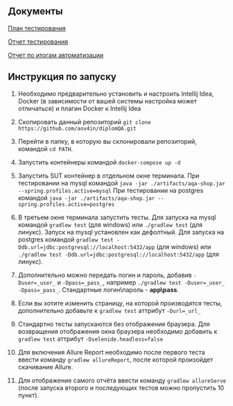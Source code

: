 ## Документы
[План тестирования](/Documents/PLAN.md)

[Отчет тестирования](/Documents/REPORT.md)

[Отчет по итогам автоматизации](/Documents/SUMMARY.md)


## Инструкция по запуску

1. Необходимо предварительно установить и настроить Intellij Idea, Docker (в зависимости от вашей системы настройка может отличаться) и плагин Docker к Intellij Idea

2. Скопировать данный репозиторий `git clone https://github.com/aov4in/diplomQA.git`

3. Перейти в папку, в которую вы склонировали репозиторий, командой `cd PATH`.

4. Запустить контейнеры командой `docker-compose up -d`

5. Запустить SUT контейнер в отдельном окне терминала.
   При тестировании на mysql командой `java -jar ./artifacts/aqa-shop.jar --spring.profiles.active=mysql`
   При тестировании на postgres командой `java -jar ./artifacts/aqa-shop.jar --spring.profiles.active=postgres`

6. В третьем окне терминала запустить тесты.
   Для запуска на mysql командой `gradlew test` (для windows) или `./gradlew test` (для линукс). Запуск на mysql установлен как дефолтный.
   Для запуска на postgres командой `gradlew test -Ddb.url=jdbc:postgresql://localhost:5432/app` (для windows) или `./gradlew test -Ddb.url=jdbc:postgresql://localhost:5432/app` (для линукс).

7. Дополнительно можно передать логин и пароль, добавив `-Duser=_user_` и `-Dpass=_pass_`, например `./gradlew test -Duser=_user_ -Dpass=_pass_`. Стандартные логин\пароль - **app\pass**.

8. Если вы хотите изменить страницу, на которой производятся тесты, дополнительно добавьте к `gradlew test` аттрибут `-Durl=_url_`

9. Стандартно тесты запускаются без отображения браузера. Для возвращения отображения окна браузера необходимо добавить к `gradlew test` аттрибут `-Dselenide.headless=false`

10. Для включения Allure Report необходимо после первого теста ввести команду `gradlew allureReport`, после которой произойдет скачивание Allure.

11. Для отображение самого отчёта ввести команду `gradlew allureServe` (после запуска второго и последующих тестов можно пропустить 10 пункт).
